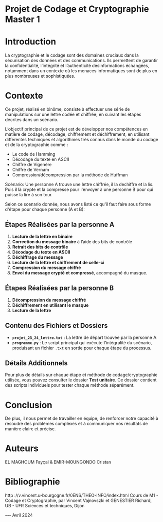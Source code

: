 # Projet de Codage et Cryptographie Master 1

# Introduction
La cryptographie et le codage sont des domaines cruciaux dans la sécurisation des données et des communications. Ils permettent de garantir la confidentialité, l’intégrité et l’authenticité desinformations échangées, notamment dans un contexte où les menaces informatiques sont de plus en plus nombreuses et sophistiquées.


# Contexte 
Ce projet, réalisé en binôme, consiste à effectuer une série de manipulations sur une lettre codée et chiffrée, en suivant les étapes décrites dans un scénario.

L’objectif principal de ce projet est de développer nos compétences en matière de codage, décodage, chiffrement et déchiffrement, en utilisant différentes techniques et algorithmes très connus dans le monde du codage et de la cryptographie comme : 
- Le code de Hamming
- Décodage du texte en ASCII
- Chiffre de Vigenère
- Chiffre de Vernam
- Compression/décompression par la méthode de Huffman


Scénario: 
Une personne A trouve une lettre chiffrée, il la dechiffre et la lis.
Puis il là crypte et la compresse pour l'envoyer à une personne B pour qui puisse la lire à son tour.

Selon ce scenario donnée, nous avons listé ce qu'il faut faire sous forme d'étape pour chaque personne (A et B):


## Étapes Réalisées par la personne A

1. **Lecture de la lettre en binaire**
2. **Correction du message binaire** à l’aide des bits de contrôle
3. **Retrait des bits de contrôle**
4. **Décodage du texte en ASCII**
5. **Déchiffrage du message**
6. **Lecture de la lettre et chiffrement de celle-ci** 
7. **Compression du message chiffré**
8. **Envoi du message crypté et compressé**, accompagné du masque.

## Étapes Réalisées par la personne B

1. **Décompression du message chiffré**
2. **Déchiffrement en utilisant le masque**
3. **Lecture de la lettre**


## Contenu des Fichiers et Dossiers

- **`projet_23_24_lettre.txt`** : La lettre de départ trouvée par la personne A.
- **`programme.py`** : Le script principal qui exécute l'intégralité du scénario, produisant un fichier `.txt` en sortie pour chaque étape du processus.

## Détails Additionnels

Pour plus de détails sur chaque étape et méthode de codage/cryptographie utilisée, vous pouvez consulter le dossier **Test unitaire**. Ce dossier contient des scripts individuels pour tester chaque méthode séparément.




# Conclusion 

De plus, il nous permet de travailler en équipe, de renforcer notre capacité à résoudre des problèmes complexes et à communiquer nos résultats de manière claire et précise.


# Auteurs
EL MAGHOUM Fayçal & EMIR-MOUNGONDO Cristan

# Bibliographie  
http ://v.vincent.u-bourgogne.fr/0ENS/THEO-INFO/index.html
Cours de M1 - Codage et Cryptographie, par Vincent Vajnovszki et GENESTIER Richard,
UB - UFR Sciences et techniques, Dijon

---  Avril 2024
